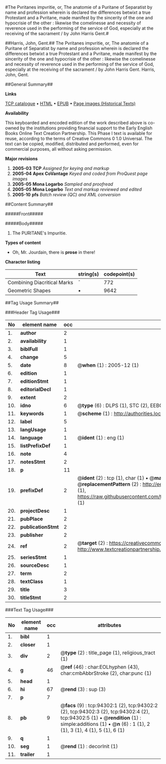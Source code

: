 #The Pvritanes impvritie, or, The anatomie of a Puritane of Separatist by name and profession wherein is declared the differences betwixt a true Protestant and a Pvritane, made manifest by the sincerity of the one and hypocrisie of the other : likewise the comelinesse and necessity of reverence used in the performing of the service of God, especially at the receiving of the sacrament / by John Harris Gent.#

##Harris, John, Gent.##
The Pvritanes impvritie, or, The anatomie of a Puritane of Separatist by name and profession wherein is declared the differences betwixt a true Protestant and a Pvritane, made manifest by the sincerity of the one and hypocrisie of the other : likewise the comelinesse and necessity of reverence used in the performing of the service of God, especially at the receiving of the sacrament / by John Harris Gent.
Harris, John, Gent.

##General Summary##

**Links**

[TCP catalogue](http://www.ota.ox.ac.uk/tcp/)  • 
[HTML](http://tei.it.ox.ac.uk/tcp/Texts-HTML/free/A45/A45648.html)  • 
[EPUB](http://tei.it.ox.ac.uk/tcp/Texts-EPUB/free/A45/A45648.epub) • 
[Page images (Historical Texts)](https://data.historicaltexts.jisc.ac.uk/view?pubId=eebo-12827829e&pageId=eebo-12827829e-94302-1)

**Availability**

This keyboarded and encoded edition of the
	       work described above is co-owned by the institutions
	       providing financial support to the Early English Books
	       Online Text Creation Partnership. This Phase I text is
	       available for reuse, according to the terms of Creative
	       Commons 0 1.0 Universal. The text can be copied,
	       modified, distributed and performed, even for
	       commercial purposes, all without asking permission.

**Major revisions**

1. __2005-03__ __TCP__ *Assigned for keying and markup*
1. __2005-04__ __Apex CoVantage__ *Keyed and coded from ProQuest page images*
1. __2005-05__ __Mona Logarbo__ *Sampled and proofread*
1. __2005-05__ __Mona Logarbo__ *Text and markup reviewed and edited*
1. __2005-10__ __pfs__ *Batch review (QC) and XML conversion*

##Content Summary##

#####Front#####

#####Body#####

1. The PURITANE's Impuritie.

**Types of content**

  * Oh, Mr. Jourdain, there is **prose** in there!

**Character listing**


|Text|string(s)|codepoint(s)|
|---|---|---|
|Combining             Diacritical Marks|̄|772|
|Geometric Shapes|▪|9642|

##Tag Usage Summary##

###Header Tag Usage###

|No|element name|occ|attributes|
|---|---|---|---|
|1.|__author__|2||
|2.|__availability__|1||
|3.|__biblFull__|1||
|4.|__change__|5||
|5.|__date__|8| @__when__ (1) : 2005-12 (1)|
|6.|__edition__|1||
|7.|__editionStmt__|1||
|8.|__editorialDecl__|1||
|9.|__extent__|2||
|10.|__idno__|6| @__type__ (6) : DLPS (1), STC (2), EEBO-CITATION (1), OCLC (1), VID (1)|
|11.|__keywords__|1| @__scheme__ (1) : http://authorities.loc.gov/ (1)|
|12.|__label__|5||
|13.|__langUsage__|1||
|14.|__language__|1| @__ident__ (1) : eng (1)|
|15.|__listPrefixDef__|1||
|16.|__note__|4||
|17.|__notesStmt__|2||
|18.|__p__|11||
|19.|__prefixDef__|2| @__ident__ (2) : tcp (1), char (1)  •  @__matchPattern__ (2) : ([0-9\-]+):([0-9IVX]+) (1), (.+) (1)  •  @__replacementPattern__ (2) : http://eebo.chadwyck.com/downloadtiff?vid=$1&page=$2 (1), https://raw.githubusercontent.com/textcreationpartnership/Texts/master/tcpchars.xml#$1 (1)|
|20.|__projectDesc__|1||
|21.|__pubPlace__|2||
|22.|__publicationStmt__|2||
|23.|__publisher__|2||
|24.|__ref__|2| @__target__ (2) : https://creativecommons.org/publicdomain/zero/1.0/ (1), http://www.textcreationpartnership.org/docs/. (1)|
|25.|__seriesStmt__|1||
|26.|__sourceDesc__|1||
|27.|__term__|2||
|28.|__textClass__|1||
|29.|__title__|3||
|30.|__titleStmt__|2||


###Text Tag Usage###

|No|element name|occ|attributes|
|---|---|---|---|
|1.|__bibl__|1||
|2.|__closer__|1||
|3.|__div__|2| @__type__ (2) : title_page (1), religious_tract (1)|
|4.|__g__|46| @__ref__ (46) : char:EOLhyphen (43), char:cmbAbbrStroke (2), char:punc (1)|
|5.|__head__|1||
|6.|__hi__|67| @__rend__ (3) : sup (3)|
|7.|__p__|7||
|8.|__pb__|9| @__facs__ (9) : tcp:94302:1 (2), tcp:94302:2 (2), tcp:94302:3 (2), tcp:94302:4 (2), tcp:94302:5 (1)  •  @__rendition__ (1) : simple:additions (1)  •  @__n__ (6) : 1 (1), 2 (1), 3 (1), 4 (1), 5 (1), 6 (1)|
|9.|__q__|1||
|10.|__seg__|1| @__rend__ (1) : decorInit (1)|
|11.|__trailer__|1||
